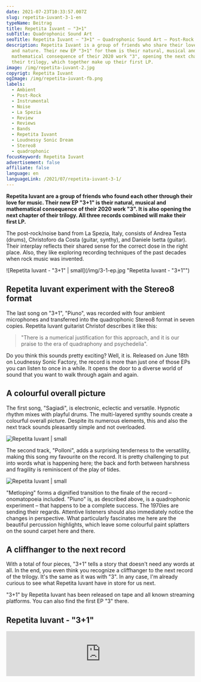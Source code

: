```yaml
---
date: 2021-07-23T10:33:57.007Z
slug: repetita-iuvant-3-1-en
typeName: Beitrag
title: Repetita Iuvant – "3+1"
subTitle: Quadrophonic Sound Art
seoTitle: Repetita Iuvant – "3+1" – Quadrophonic Sound Art – Post-Rock Review
description: Repetita Iuvant is a group of friends who share their love of music
  and nature. Their new EP "3+1" for them is their natural, musical and
  mathematical consequence of their 2020 work "3", opening the next chapter of
  their trilogy, which together make up their first LP.
image: /img/repetita-iuvant-2.jpg
copyrigt: Repetita Iuvant
ogImage: /img/repetita-iuvant-fb.png
labels:
  - Ambient
  - Post-Rock
  - Instrumental
  - Noise
  - La Spezia
  - Review
  - Reviews
  - Bands
  - Repetita Iuvant
  - Loudnessy Sonic Dream
  - Stereo8
  - quadrophonic
focusKeyword: Repetita Iuvant
advertisement: false
affiliate: false
language: en
languageLink: /2021/07/repetita-iuvant-3-1/
---
```

**Repetita Iuvant are a group of friends who found each other through their love for music. Their new EP "3+1" is their natural, musical and mathematical consequence of their 2020 work "3". It is also opening the next chapter of their trilogy. All three records combined will make their first LP.**

The post-rock/noise band from La Spezia, Italy, consists of Andrea Testa (drums), Christoforo da Costa (guitar, synthy), and Daniele Isetta (guitar). Their interplay reflects their shared sense for the correct dose in the right place. Also, they like exploring recording techniques of the past decades when rock music was invented.

![Repetita Iuvant - "3+1" | small](/img/3-1-ep.jpg "Repetita Iuvant - "3+1"")

## Repetita Iuvant experiment with the Stereo8 format

The last song on "3+1", "Piuno", was recorded with four ambient microphones and transferred into the quadrophonic Stereo8 format in seven copies. Repetita Iuvant guitarist Christof describes it like this:

> "There is a numerical justification for this approach, and it is our praise to the era of quadraphony and psychedelia".

Do you think this sounds pretty exciting? Well, it is. Released on June 18th on Loudnessy Sonic Factory, the record is more than just one of those EPs you can listen to once in a while. It opens the door to a diverse world of sound that you want to walk through again and again.

## A colourful overall picture

The first song, "Sagiadi", is electronic, eclectic and versatile. Hypnotic rhythm mixes with playful drums. The multi-layered synthy sounds create a colourful overall picture. Despite its numerous elements, this and also the next track sounds pleasantly simple and not overloaded.

![Repetita Iuvant | small](/img/repetita-iuvant-1.jpg "Repetita Iuvant")

The second track, "Polloni", adds a surprising tenderness to the versatility, making this song my favourite on the record. It is pretty challenging to put into words what is happening here; the back and forth between harshness and fragility is reminiscent of the play of tides.

![Repetita Iuvant | small](/img/repetita-iuvant-3.jpg "Repetita Iuvant")

"Metloping" forms a dignified transition to the finale of the record – onomatopoeia included. "Piuno" is, as described above, is a quadrophonic experiment – that happens to be a complete success. The 1970ies are sending their regards. Attentive listeners should also immediately notice the changes in perspective. What particularly fascinates me here are the beautiful percussion highlights, which leave some colourful paint splatters on the sound carpet here and there.


## A cliffhanger to the next record

With a total of four pieces, "3+1" tells a story that doesn't need any words at all. In the end, you even think you recognize a cliffhanger to the next record of the trilogy. It's the same as it was with "3". In any case, I'm already curious to see what Repetita Iuvant have in store for us next.

"3+1" by Repetita Iuvant has been released on tape and all known streaming platforms. You can also find the first EP "3" there.

## Repetita Iuvant - "3+1"

<iframe style="border: 0; width: 100%; height: 120px;" src="https://bandcamp.com/EmbeddedPlayer/album=3471970807/size=large/bgcol=ffffff/linkcol=0687f5/tracklist=false/artwork=small/transparent=true/" seamless><a href="https://repetitaiuvant.bandcamp.com/album/3-1">3+1 by Repetita Iuvant</a></iframe>
